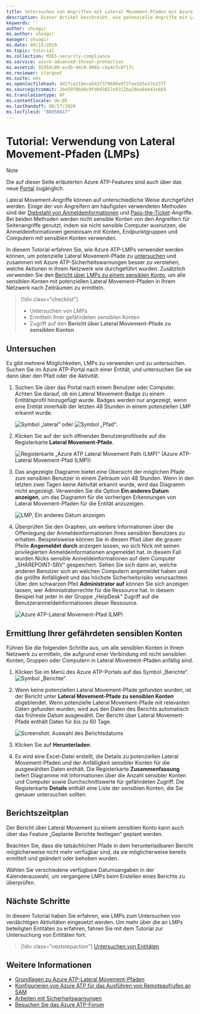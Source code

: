 ```yaml
---
title: Untersuchen von Angriffen mit Lateral Movement-Pfaden mit Azure ATP
description: Dieser Artikel beschreibt, wie potenzielle Angriffe mit Lateral Movement-Pfaden mit Azure Advanced Threat Protection (ATP) erkannt und untersucht werden können.
keywords: ''
author: shsagir
ms.author: shsagir
manager: shsagir
ms.date: 09/15/2019
ms.topic: tutorial
ms.collection: M365-security-compliance
ms.service: azure-advanced-threat-protection
ms.assetid: 9295dc09-ecdb-44c0-906b-cba4c5c8f17c
ms.reviewer: itargoet
ms.suite: ems
ms.openlocfilehash: 4d27ca218eceb42f379680e9f2fae1b5e17e237f
ms.sourcegitcommit: 2be59f0bd4c9fd0d3827e9312ba20aa8eb43c6b5
ms.translationtype: HT
ms.contentlocale: de-DE
ms.lasthandoff: 08/27/2020
ms.locfileid: "88956617"
---
```

# <a name="tutorial-use-lateral-movement-paths-lmps"></a>Tutorial: Verwendung von Lateral Movement-Pfaden (LMPs)

> [!NOTE]
> Die auf dieser Seite erläuterten Azure ATP-Features sind auch über das neue [Portal](https://portal.cloudappsecurity.com) zugänglich.

Lateral Movement-Angriffe können auf unterschiedliche Weise durchgeführt werden. Einige der von Angreifern am häufigsten verwendeten Methoden sind der [Diebstahl von Anmeldeinformationen](suspicious-activity-guide.md#) und [Pass-the-Ticket](suspicious-activity-guide.md)-Angriffe. Bei beiden Methoden werden nicht sensible Konten von den Angreifern für Seitenangriffe genutzt, indem sie nicht sensible Computer ausnutzen, die Anmeldeinformationen gemeinsam mit Konten, Endpunktgruppen und Computern mit sensiblen Konten verwenden.

In diesem Tutorial erfahren Sie, wie Azure ATP-LMPs verwendet werden können, um potenzielle Lateral Movement-Pfade zu [untersuchen](#investigate) und zusammen mit Azure ATP-Sicherheitswarnungen besser zu verstehen, welche Aktionen in Ihrem Netzwerk wie durchgeführt wurden. Zusätzlich verwenden Sie den [Bericht über LMPs zu einem sensiblen Konto](#discover-your-at-risk-sensitive-accounts), um alle sensiblen Konten mit potenziellen Lateral Movement-Pfaden in Ihrem Netzwerk nach Zeiträumen zu ermitteln.

> [!div class="checklist"]
>
> - Untersuchen von LMPs
> - Ermitteln Ihrer gefährdeten sensiblen Konten
> - Zugriff auf den **Bericht über Lateral Movement-Pfade zu sensiblen Konten**

## <a name="investigate"></a>Untersuchen

Es gibt mehrere Möglichkeiten, LMPs zu verwenden und zu untersuchen. Suchen Sie im Azure ATP-Portal nach einer Entität, und untersuchen Sie sie dann über den Pfad oder die Aktivität.

1. Suchen Sie über das Portal nach einem Benutzer oder Computer. Achten Sie darauf, ob ein Lateral Movement-Badge zu einem Entitätsprofil hinzugefügt wurde. Badges werden nur angezeigt, wenn eine Entität innerhalb der letzten 48 Stunden in einem potenziellen LMP erkannt wurde.

    ![Symbol „lateral“](media/lateral-movement-icon.png) oder ![Symbol „Pfad“](media/paths-icon.png).

1. Klicken Sie auf der sich öffnenden Benutzerprofilseite auf die Registerkarte **Lateral Movement-Pfade**.

    ![Registerkarte „Azure ATP Lateral Movement Path (LMP)“ (Azure ATP-Lateral Movement-Pfad (LMP))](media/lateral-movement-path-tab.png)

1. Das angezeigte Diagramm bietet eine Übersicht der möglichen Pfade zum sensiblen Benutzer in einem Zeitraum von 48 Stunden. Wenn in den letzten zwei Tagen keine Aktivität erkannt wurde, wird das Diagramm nicht angezeigt. Verwenden Sie die Option **Ein anderes Datum anzeigen**, um das Diagramm für die vorherigen Erkennungen von Lateral Movement-Pfaden für die Entität anzuzeigen.

    ![LMP, Ein anderes Datum anzeigen](media/atp-view-different-date.png)

1. Überprüfen Sie den Graphen, um weitere Informationen über die Offenlegung der Anmeldeinformationen Ihres sensiblen Benutzers zu erhalten. Beispielsweise können Sie in diesem Pfad über die grauen Pfeile **Angemeldet durch** anzeigen lassen, wo sich Nick mit seinen privilegierten Anmeldeinformationen angemeldet hat. In diesem Fall wurden Nicks sensible Anmeldeinformationen auf dem Computer „SHAREPOINT-SRV“ gespeichert. Sehen Sie sich dann an, welche anderen Benutzer sich an welchen Computern angemeldet haben und die größte Anfälligkeit und das höchste Sicherheitsrisiko verursachten. Über den schwarzen Pfeil **Administrator auf** können Sie sich anzeigen lassen, wer Administratorrechte für die Ressource hat. In diesem Beispiel hat jeder in der Gruppe „HelpDesk“ Zugriff auf die Benutzeranmeldeinformationen dieser Ressource.

    ![Azure ATP-Lateral Movement-Pfad (LMP)](media/atp-lmp.png)

## <a name="discover-your-at-risk-sensitive-accounts"></a>Ermittlung Ihrer gefährdeten sensiblen Konten

Führen Sie die folgenden Schritte aus, um alle sensiblen Konten in Ihrem Netzwerk zu ermitteln, die aufgrund einer Verbindung mit nicht sensiblen Konten, Gruppen oder Computern in Lateral Movement-Pfaden anfällig sind.

1. Klicken Sie im Menü des Azure ATP-Portals auf das Symbol „Berichte“. ![Symbol „Berichte“](media/atp-report-icon.png).

1. Wenn keine potenziellen Lateral Movement-Pfade gefunden wurden, ist der Bericht unter **Lateral Movement-Pfade zu sensiblen Konten** abgeblendet. Wenn potenzielle Lateral Movement-Pfade mit relevanten Daten gefunden wurden, wird aus den Daten des Berichts automatisch das früheste Datum ausgewählt. Der Bericht über Lateral Movement-Pfade enthält Daten für bis zu 60 Tage.

    ![Screenshot: Auswahl des Berichtsdatums](media/reports.png)

1. Klicken Sie auf **Herunterladen**.

1. Es wird eine Excel-Datei erstellt, die Details zu potenziellen Lateral Movement-Pfaden und der Anfälligkeit sensibler Konten für die ausgewählten Daten enthält. Die Registerkarte **Zusammenfassung** liefert Diagramme mit Informationen über die Anzahl sensibler Konten und Computer sowie Durchschnittswerte für gefährdeten Zugriff. Die Registerkarte **Details** enthält eine Liste der sensiblen Konten, die Sie genauer untersuchen sollten.

## <a name="schedule-report"></a>Berichtszeitplan

Der Bericht über Lateral Movement zu einem sensiblen Konto kann auch über das Feature „Geplante Berichte festlegen“ geplant werden.

Beachten Sie, dass die tatsächlichen Pfade in dem herunterladbaren Bericht möglicherweise nicht mehr verfügbar sind, da sie möglicherweise bereits ermittelt und geändert oder behoben wurden.

Wählen Sie verschiedene verfügbare Datumsangaben in der Kalenderauswahl, um vergangene LMPs beim Erstellen eines Berichts zu überprüfen.

## <a name="next-steps"></a>Nächste Schritte

In diesem Tutorial haben Sie erfahren, wie LMPs zum Untersuchen von verdächtigen Aktivitäten eingesetzt werden. Um mehr über die an LMPs beteiligten Entitäten zu erfahren, fahren Sie mit dem Tutorial zur Untersuchung von Entitäten fort.
> [!div class="nextstepaction"]
> [Untersuchen von Entitäten](investigate-entity.md)

## <a name="see-also"></a>Weitere Informationen

- [Grundlagen zu Azure ATP-Lateral Movement-Pfaden](use-case-lateral-movement-path.md)
- [Konfigurieren von Azure ATP für das Ausführen von Remoteaufrufen an SAM](install-atp-step8-samr.md)
- [Arbeiten mit Sicherheitswarnungen](working-with-suspicious-activities.md)
- [Besuchen Sie das Azure ATP-Forum](https://aka.ms/azureatpcommunity)
